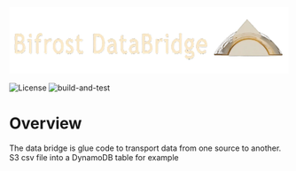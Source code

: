 <p align="center">
  <img src="docs/assets/bifrost_logo.png" height=120>
</p>

![License](https://img.shields.io/badge/License-Apache%202.0-blue)
![build-and-test](https://github.com/mauricio-usatai/brifrost-data-bridge/actions/workflows/build-and-tests.yml/badge.svg)

# Overview
The data bridge is glue code to transport data from one source to another. S3 csv file into a DynamoDB table for example